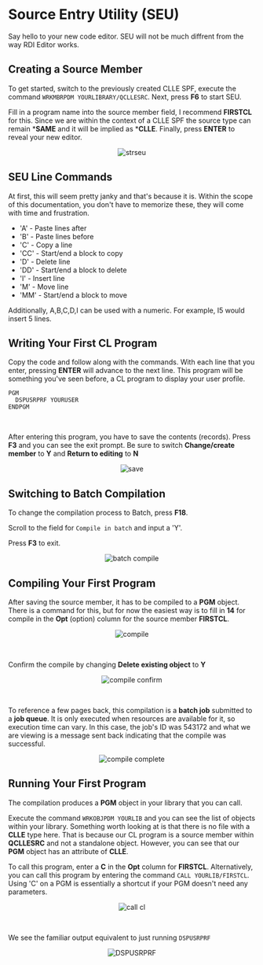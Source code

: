 # Source Entry Utility (SEU)

Say hello to your new code editor.
SEU will not be much diffrent from the way RDI Editor works.


## Creating a Source Member

To get started, switch to the previously created CLLE SPF, execute the command ```WRKMBRPDM YOURLIBRARY/QCLLESRC```. Next, press **F6** to start SEU.

Fill in a program name into the source member field, I recommend **FIRSTCL** for this.
Since we are within the context of a CLLE SPF the source type can remain ***SAME** and it will be
implied as ***CLLE**. Finally, press **ENTER** to reveal your new editor.
<figure align="center">
	<img src="./core/ibmi/_assets/seu-01.PNG" alt="strseu" />
</figure>


## SEU Line Commands
At first, this will seem pretty janky and that's because it is.
Within the scope of this documentation, you don't have to memorize these,
they will come with time and frustration.

* 'A' - Paste lines after
* 'B' - Paste lines before
* 'C' - Copy a line
* 'CC' - Start/end a block to copy
* 'D' - Delete line
* 'DD' - Start/end a block to delete
* 'I' - Insert line
* 'M' - Move line
* 'MM' - Start/end a block to move

Additionally, A,B,C,D,I can be used with a numeric.
For example, I5 would insert 5 lines.


## Writing Your First CL Program
Copy the code and follow along with the commands.
With each line that you enter, pressing **ENTER** will advance to the next line.
This program will be something you've seen before, a CL program to display your user profile.
```
PGM
  DSPUSRPRF YOURUSER
ENDPGM
```

<br>

After entering this program, you have to save the contents (records).
Press **F3** and you can see the exit prompt. 
Be sure to switch **Change/create member** to **Y** and **Return to editing** to **N**
<figure align="center">
	<img src="./core/ibmi/_assets/seu-02.PNG" alt="save" />
</figure>


## Switching to Batch Compilation
To change the compilation process to Batch, press **F18**.

Scroll to the field for ```Compile in batch``` and input a 'Y'.

Press **F3** to exit.

<figure align="center">
	<img src="./core/ibmi/_assets/seu-07.PNG" alt="batch compile" />
</figure>


## Compiling Your First Program
After saving the source member, it has to be compiled to a **PGM** object.
There is a command for this, but for now the easiest way is to fill in **14** for compile in the **Opt** (option) column for the source member **FIRSTCL**.
<figure align="center">
	<img src="./core/ibmi/_assets/seu-03.PNG" alt="compile" />
</figure>

<br>

Confirm the compile by changing **Delete existing object** to **Y**
<figure align="center">
	<img src="./core/ibmi/_assets/seu-04.PNG" alt="compile confirm" />
</figure>

<br>

To reference a few pages back, this compilation is a **batch job** submitted to a **job queue**.
It is only executed when resources are available for it, so execution time can vary.
In this case, the job's ID was 543172 and what we are viewing is a message sent back
indicating that the compile was successful.
<figure align="center">
	<img src="./core/ibmi/_assets/seu-05.PNG" alt="compile complete" />
</figure>


## Running Your First Program
The compilation produces a **PGM** object in your library that you can call.

Execute the command ```WRKOBJPDM YOURLIB``` and you can see the list of objects within your library.
Something worth looking at is that there is no file with a **CLLE** type here.
That is because our CL program is a source member within **QCLLESRC** and not a standalone object.
However, you can see that our **PGM** object has an attribute of **CLLE**.

To call this program, enter a **C** in the **Opt** column for **FIRSTCL**.
Alternatively, you can call this program by entering the command ```CALL YOURLIB/FIRSTCL```.
Using 'C' on a PGM is essentially a shortcut if your PGM doesn't need any parameters.
<figure align="center">
	<img src="./core/ibmi/_assets/seu-06.PNG" alt="call cl" />
</figure>

<br>

We see the familiar output equivalent to just running ```DSPUSRPRF```
<figure align="center">
	<img src="./core/ibmi/_assets/ibmi-06.PNG" alt="DSPUSRPRF" />
</figure>

